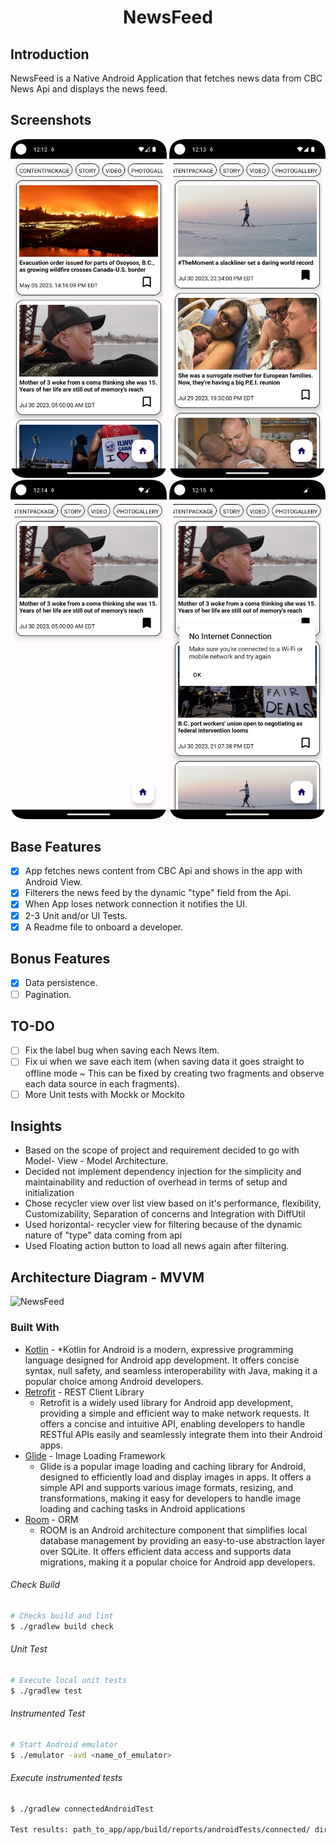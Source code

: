
<h1 align="center">NewsFeed</h1>

## Introduction
NewsFeed is a Native Android Application that fetches news data from CBC News Api and displays the news feed.

## Screenshots

<p align="center"> <img src="docs/ss1.png" width="250"/>  <img src="docs/ss2.png" width="250"/>  <img src="docs/ss3.png" width="250" /> <img src="docs/ss4.png" width="250" /></p>

## Base Features

- [x] App fetches news content from CBC Api and shows in the app with Android View.
- [x] Filterers the news feed by the dynamic "type" field from the Api.
- [x] When App loses network connection it notifies the UI.
- [x] 2-3 Unit and/or UI Tests.
- [x] A Readme file to onboard a developer.

## Bonus Features

- [x] Data persistence.
- [ ] Pagination.

## TO-DO
- [ ] Fix the label bug when saving each News Item.
- [ ] Fix ui when we save each item (when saving data it goes straight to offline mode ~ This can be fixed by creating two fragments and observe each data source in each fragments).
- [ ] More Unit tests with Mockk or Mockito

## Insights
- Based on the scope of project and requirement decided to go with Model- View - Model Architecture.
- Decided not implement dependency injection for the simplicity and maintainability and reduction of overhead in terms of setup and initialization
- Chose recycler view over list view based on it's performance, flexibility, Customizability, Separation of concerns and Integration with DiffUtil
- Used horizontal- recycler view for filtering because of the dynamic nature of "type" data coming from api
- Used Floating action button to load all news again after filtering.

## Architecture Diagram - MVVM

![NewsFeed](/Users/febin_rukfan/Desktop/Work/NewsFeed/docs/NEWFEED_MVVM.png "NEWSFEED v1.0")


### Built With

* [Kotlin](http://kotlinlang.org/) - *Kotlin for Android is a modern, expressive programming language designed for Android app development. It offers concise syntax, null safety, and seamless interoperability with Java, making it a popular choice among Android developers.
* [Retrofit](https://square.github.io/retrofit/) - REST Client Library
    * Retrofit is a widely used library for Android app development, providing a simple and efficient way to make network requests. It offers a concise and intuitive API, enabling developers to handle RESTful APIs easily and seamlessly integrate them into their Android apps.
* [Glide](https://bumptech.github.io/glide/) - Image Loading Framework
    * Glide is a popular image loading and caching library for Android, designed to efficiently load and display images in apps. It offers a simple API and supports various image formats, resizing, and transformations, making it easy for developers to handle image loading and caching tasks in Android applications
* [Room](https://developer.android.com/jetpack/androidx/releases/room) - ORM
    * ROOM is an Android architecture component that simplifies local database management by providing an easy-to-use abstraction layer over SQLite. It offers efficient data access and supports data migrations, making it a popular choice for Android app developers.
###### Check Build
```bash
# Checks build and lint
$ ./gradlew build check
```
###### Unit Test
```bash
# Execute local unit tests
$ ./gradlew test
```
###### Instrumented Test
```bash
# Start Android emulator
$ ./emulator -avd <name_of_emulator>
```
###### Execute instrumented tests
```bash
$ ./gradlew connectedAndroidTest

Test results: path_to_app/app/build/reports/androidTests/connected/ directory
```
